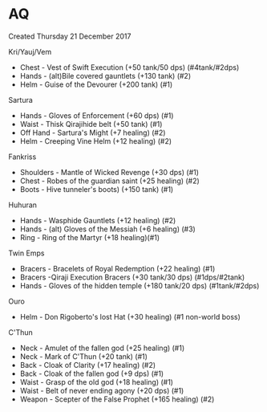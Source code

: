 AQ
==
Created Thursday 21 December 2017

Kri/Yauj/Vem
* Chest - Vest of Swift Execution (+50 tank/50 dps) (#4tank/#2dps)
* Hands - (alt)Bile covered gauntlets (+130 tank) (#2)
* Helm - Guise of the Devourer (+200 tank) (#1)

Sartura
* Hands - Gloves of Enforcement (+60 dps) (#1)
* Waist - Thisk Qirajihide belt (+50 tank) (#1)
* Off Hand - Sartura's Might (+7 healing) (#2)
* Helm - Creeping Vine Helm (+12 healing) (#2)

Fankriss
* Shoulders - Mantle of Wicked Revenge (+30 dps) (#1)
* Chest - Robes of the guardian saint (+25 healing) (#2)
* Boots - Hive tunneler's boots) (+150 tank) (#1)

Huhuran
* Hands - Wasphide Gauntlets (+12 healing) (#2)
* Hands - (alt) Gloves of the Messiah (+6 healing) (#3)
* Ring - Ring of the Martyr (+18 healing)(#1)

Twin Emps
* Bracers - Bracelets of Royal Redemption (+22 healing) (#1)
* Bracers -Qiraji Execution Bracers (+30 tank/30 dps) (#1dps/#2tank)
* Hands - Gloves of the hidden temple (+180 tank/20 dps) (#1tank/#2dps)

Ouro
* Helm - Don Rigoberto's lost Hat (+30 healing) (#1 non-world boss)

C'Thun
* Neck - Amulet of the fallen god (+25 healing) (#1)
* Neck - Mark of C'Thun (+20 tank) (#1)
* Back - Cloak of Clarity (+17 healing) (#2)
* Back - Cloak of the fallen god (+9 dps) (#1)
* Waist - Grasp of the old god (+18 healing) (#1)
* Waist - Belt of never ending agony (+20 dps) (#1)
* Weapon - Scepter of the False Prophet (+165 healing) (#2)
